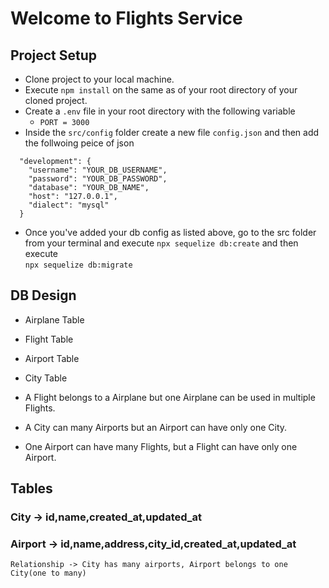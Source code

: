 # Welcome to Flights Service

## Project Setup

- Clone project to your local machine.
- Execute `npm install` on the same as of your root directory of your cloned project.
- Create a `.env` file in your root directory with the following variable
   - `PORT = 3000`
- Inside the `src/config` folder create a new file `config.json` and then add the follwoing peice of json 
```
  "development": {
    "username": "YOUR_DB_USERNAME",
    "password": "YOUR_DB_PASSWORD",
    "database": "YOUR_DB_NAME",
    "host": "127.0.0.1",
    "dialect": "mysql"
  }  
```
- Once you've added your db config as listed above, go to the src folder from your terminal and execute `npx sequelize db:create`
and then execute  
`npx sequelize db:migrate`

## DB Design
- Airplane Table 
- Flight Table
- Airport Table
- City Table

- A Flight belongs to a Airplane but one Airplane can be used in multiple Flights.
- A City can many Airports but an Airport can have only one City.
- One Airport can have many Flights, but a Flight can have only one Airport. 

## Tables
### City -> id,name,created_at,updated_at
### Airport -> id,name,address,city_id,created_at,updated_at
    Relationship -> City has many airports, Airport belongs to one City(one to many)